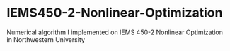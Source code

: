 # IEMS450-2-Nonlinear-Optimization
Numerical algorithm I implemented on IEMS 450-2 Nonlinear Optimization in Northwestern University
